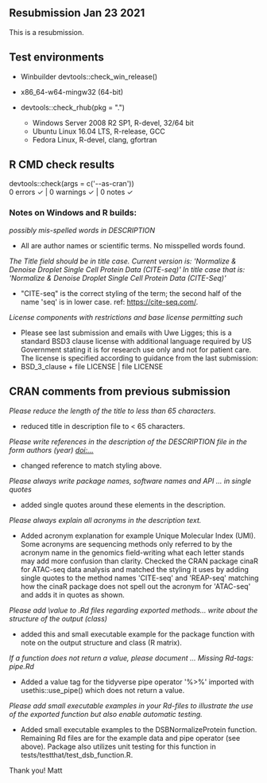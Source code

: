 ## Resubmission Jan 23 2021 

This is a resubmission. 

## Test environments
* Winbuilder
  devtools::check_win_release()
 * x86_64-w64-mingw32 (64-bit)
  
* devtools::check_rhub(pkg = ".")
  * Windows Server 2008 R2 SP1, R-devel, 32/64 bit
  * Ubuntu Linux 16.04 LTS, R-release, GCC
  * Fedora Linux, R-devel, clang, gfortran

## R CMD check results
devtools::check(args = c('--as-cran'))  
0 errors ✓ | 0 warnings ✓ | 0 notes ✓  


### Notes on Windows and R builds:   

*possibly mis-spelled words in DESCRIPTION*  
- All are author names or scientific terms. No misspelled words found.  

*The Title field should be in title case. Current version is:*
*'Normalize & Denoise Droplet Single Cell Protein Data (CITE-seq)'*
*In title case that is:*
*'Normalize & Denoise Droplet Single Cell Protein Data (CITE-Seq)'*

- "CITE-seq" is the correct styling of the term; the second half of the name 'seq' is in lower case. ref: https://cite-seq.com/.   

*License components with restrictions and base license permitting such*  
- Please see last submission and emails with Uwe Ligges; this is a standard BSD3 clause license with additional language required by US Government stating it is for research use only and not for patient care.  The license is specified according to guidance from the last submission:  
- BSD_3_clause + file LICENSE | file LICENSE  

## CRAN comments from previous submission

*Please reduce the length of the title to less than 65 characters.*  
- reduced title in description file to < 65 characters.  
 
*Please write references in the description of the DESCRIPTION file in the form authors (year) <doi:...>*   
- changed reference to match styling above.  

*Please always write package names, software names and API ... in single quotes*  
- added single quotes around these elements in the description.  

*Please always explain all acronyms in the description text.*  
- Added acronym explanation for example Unique Molecular Index (UMI). Some acronyms are sequencing methods only referred to by the acronym name in the genomics field-writing what each letter stands may add more confusion than clarity. Checked the CRAN package cinaR for ATAC-seq data analysis and matched the styling it uses by adding single quotes to the method names 'CITE-seq' and 'REAP-seq' matching how the cinaR package does not spell out the acronym for 'ATAC-seq' and adds it in quotes as shown.  

*Please add \value to .Rd files regarding exported methods... write about the structure of the output (class)*  
- added this and small executable example for the package function with note on the output structure and class (R matrix).  

*If a function does not return a value, please document ... Missing Rd-tags: pipe.Rd*    
- Added a value tag for the tidyverse pipe operator '%>%' imported with usethis::use_pipe() which does not return a value.   

*Please add small executable examples in your Rd-files to illustrate the use of the exported function but also enable automatic testing.*  
- Added small executable examples to the DSBNormalizeProtein function. Remaining Rd files are for the example data and pipe operator (see above).  Package also utilizes unit testing for this function in tests/testthat/test_dsb_function.R.  

Thank you! 
Matt  




